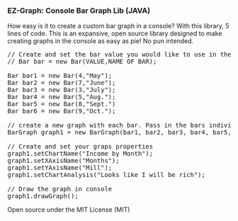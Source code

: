 <h3>EZ-Graph: Console Bar Graph Lib (JAVA)</h3>
<p>
How easy is it to create a custom bar graph in a console? With this library, 
5 lines of code. This is an expansive, open source library designed to make 
creating graphs in the console as easy as pie! No pun intended.
</p>

<pre>
// Create and set the bar value you would like to use in the graph. 
// Bar bar = new Bar(VALUE,NAME OF BAR);
     
Bar bar1 = new Bar(4,"May");
Bar bar2 = new Bar(7,"June");
Bar bar3 = new Bar(3,"July");
Bar bar4 = new Bar(5,"Aug.");
Bar bar5 = new Bar(8,"Sept.")
Bar bar6 = new Bar(9,"Oct.");

// create a new graph with each bar. Pass in the bars individually or as an array of Bars.
BarGraph graph1 = new BarGraph(bar1, bar2, bar3, bar4, bar5, bar6);

// Create and set your graps properties 
graph1.setChartName("Income by Month");
graph1.setXAxisName("Months");
graph1.setYAxisName("Mill");
graph1.setChartAnalysis("Looks like I will be rich");

// Draw the graph in console
graph1.drawGraph();
</pre>

Open source under the MIT License (MIT)
